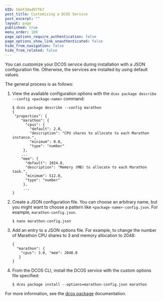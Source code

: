 ```yaml
---
UID: 56df3ded97f67
post_title: Customizing a DCOS Service
post_excerpt: ""
layout: page
published: true
menu_order: 100
page_options_require_authentication: false
page_options_show_link_unauthenticated: false
hide_from_navigation: false
hide_from_related: false
---
```

<p>You can customize your DCOS service during installation with a JSON configuration file. Otherwise, the services are installed by using default values.</p>

<p>The general process is as follows:</p>

<ol>
<li><p>View the available configuration options with the <code>dcos package describe --config &lt;package-name&gt;</code> command:</p>

<pre><code>$ dcos package describe --config marathon
{
 "properties": {
    "marathon": {
      "cpus": {
        "default": 2.0,
        "description": "CPU shares to allocate to each Marathon instance.",
        "minimum": 0.0,
        "type": "number"
     },
    ...        
    "mem": {
      "default": 1024.0,
      "description": "Memory (MB) to allocate to each Marathon task.",
      "minimum": 512.0,
      "type": "number"
     },
     ...
}
</code></pre></li>
<li><p>Create a JSON configuration file. You can choose an arbitrary name, but you might want to choose a pattern like <code>&lt;package-name&gt;-config.json</code>. For example, <code>marathon-config.json</code>.</p>

<pre><code>$ nano marathon-config.json
</code></pre></li>
<li><p>Add an entry to a JSON options file. For example, to change the number of Marathon CPU shares to 3 and memory allocation to 2048:</p>

<pre><code>{
  "marathon": { 
    "cpus": 3.0, "mem": 2048.0 
   } 
}
</code></pre></li>
<li><p>From the DCOS CLI, install the DCOS service with the custom options file specified:</p>

<pre><code>$ dcos package install --options=marathon-config.json marathon
</code></pre></li>
</ol>

<p>For more information, see the <a href="../administration/introcli/command-reference/#scrollNav-4">dcos package</a> documentation.</p>